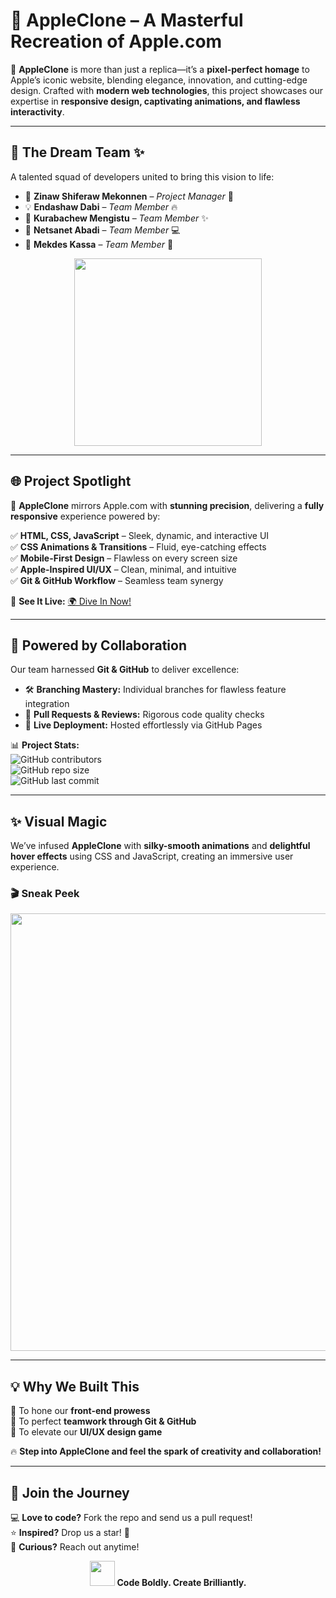 
# 🍎 **AppleClone** – A Masterful Recreation of Apple.com  

🚀 **AppleClone** is more than just a replica—it’s a **pixel-perfect homage** to Apple’s iconic website, blending elegance, innovation, and cutting-edge design. Crafted with **modern web technologies**, this project showcases our expertise in **responsive design, captivating animations, and flawless interactivity**.  

---

## 👥 **The Dream Team** ✨  
A talented squad of developers united to bring this vision to life:  

- 🎯 **Zinaw Shiferaw Mekonnen** – *Project Manager* 🚀  
- 💡 **Endashaw Dabi** – *Team Member* 🔥  
- 🎨 **Kurabachew Mengistu** – *Team Member* ✨  
- 📱 **Netsanet Abadi** – *Team Member* 💻  
- 🌟 **Mekdes Kassa** – *Team Member* 🎯  

<p align="center">  
  <img src="https://media.giphy.com/media/3o7abldj0b3rxrZUxW/giphy.gif" width="300px"/>  
</p>  

---

## 🌐 **Project Spotlight**  
🔹 **AppleClone** mirrors Apple.com with **stunning precision**, delivering a **fully responsive** experience powered by:  

✅ **HTML, CSS, JavaScript** – Sleek, dynamic, and interactive UI  
✅ **CSS Animations & Transitions** – Fluid, eye-catching effects  
✅ **Mobile-First Design** – Flawless on every screen size  
✅ **Apple-Inspired UI/UX** – Clean, minimal, and intuitive  
✅ **Git & GitHub Workflow** – Seamless team synergy  

🎯 **See It Live:** [🌍 Dive In Now!](https://zinaws.github.io/appleClone)  

---

## 🔗 **Powered by Collaboration**  
Our team harnessed **Git & GitHub** to deliver excellence:  

- 🛠 **Branching Mastery:** Individual branches for flawless feature integration  
- 🔄 **Pull Requests & Reviews:** Rigorous code quality checks 
- 🚀 **Live Deployment:** Hosted effortlessly via GitHub Pages  

📊 **Project Stats:**  
![GitHub contributors](https://img.shields.io/github/contributors/ZinawS/appleClone?color=blue&style=for-the-badge)  
![GitHub repo size](https://img.shields.io/github/repo-size/ZinawS/appleClone?style=for-the-badge)  
![GitHub last commit](https://img.shields.io/github/last-commit/ZinawS/appleClone?style=for-the-badge)  

---

## ✨ **Visual Magic**  
We’ve infused **AppleClone** with **silky-smooth animations** and **delightful hover effects** using CSS and JavaScript, creating an immersive user experience.  

### 🎬 **Sneak Peek**  
<p align="center">  
  <img src="https://your-gif-url.com/appleclone-preview.gif" width="700px"/>  
</p>  

---

## 💡 **Why We Built This**  
🔹 To hone our **front-end prowess**  
🔹 To perfect **teamwork through Git & GitHub**  
🔹 To elevate our **UI/UX design game**  

🔥 **Step into AppleClone and feel the spark of creativity and collaboration!**  

---

## 🚀 **Join the Journey**  
💻 **Love to code?** Fork the repo and send us a pull request!  
⭐ **Inspired?** Drop us a star! 🌟  
📧 **Curious?** Reach out anytime!  

<p align="center">  
  <img src="https://media.giphy.com/media/hvRJCLFzcasrR4ia7z/giphy.gif" width="40px"/>  
  <strong>Code Boldly. Create Brilliantly.</strong>  
</p>  

